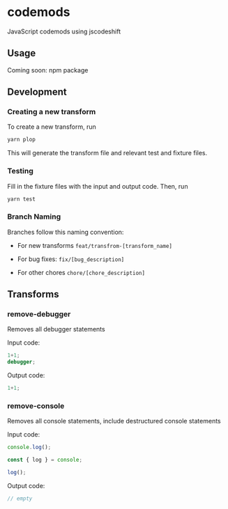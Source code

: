 # codemods

JavaScript codemods using jscodeshift

## Usage

Coming soon: npm package

## Development

### Creating a new transform

To create a new transform, run

```sh
yarn plop
```

This will generate the transform file and relevant test and fixture files.

### Testing

Fill in the fixture files with the input and output code. Then, run

```sh
yarn test
```

### Branch Naming

Branches follow this naming convention:

- For new transforms `feat/transfrom-[transform_name]`

- For bug fixes: `fix/[bug_description]`

- For other chores `chore/[chore_description]`

## Transforms

### remove-debugger

Removes all debugger statements


Input code:
```ts
1+1;
debugger;
```

Output code:
```ts
1+1;
```
### remove-console

Removes all console statements, include destructured console statements

Input code:
```ts
console.log();

const { log } = console;

log();
```

Output code:
```ts
// empty
```
